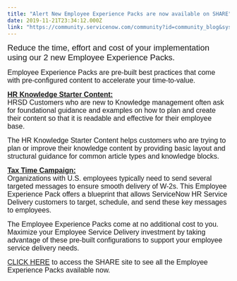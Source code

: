 ```yaml
---
title: "Alert New Employee Experience Packs are now available on SHARE"
date: 2019-11-21T23:34:12.000Z
link: "https://community.servicenow.com/community?id=community_blog&sys_id=bae90c411bdd8814fff162c4bd4bcb24"
---
```

<p><span style="font-family: arial, helvetica, sans-serif; font-size: 14pt;">Reduce the time, effort and cost of your implementation using our 2 new Employee Experience Packs.</span></p>
<p><span style="font-family: arial, helvetica, sans-serif; font-size: 12pt;">Employee Experience Packs are pre-built best practices that come with pre-configured content to accelerate your time-to-value.</span></p>
<p><span style="text-decoration: underline; font-family: arial, helvetica, sans-serif; font-size: 12pt;"><strong>HR Knowledge Starter Content:</strong></span><br /><span style="font-family: arial, helvetica, sans-serif; font-size: 12pt;">HRSD Customers who are new to Knowledge management often ask for foundational guidance and examples on how to plan and create their content so that it is readable and effective for their employee base.</span></p>
<p><span style="font-family: arial, helvetica, sans-serif; font-size: 12pt;">The HR Knowledge Starter Content helps customers who are trying to plan or improve their knowledge content by providing basic layout and structural guidance for common article types and knowledge blocks.</span></p>
<p><span style="font-family: arial, helvetica, sans-serif; font-size: 12pt;"><strong><span style="text-decoration: underline;">Tax Time Campaign:</span></strong></span><br /><span style="font-family: arial, helvetica, sans-serif; font-size: 12pt;">Organizations with U.S. employees typically need to send several targeted messages to ensure smooth delivery of W-2s. This Employee Experience Pack offers a blueprint that allows ServiceNow HR Service Delivery customers to target, schedule, and send these key messages to employees.</span></p>
<p><span style="font-family: arial, helvetica, sans-serif; font-size: 12pt;">The Employee Experience Packs come at no additional cost to you. Maximize your Employee Service Delivery investment by taking advantage of these pre-built configurations to support your employee service delivery needs.</span></p>
<p><span style="font-family: arial, helvetica, sans-serif; font-size: 12pt;"><a href="https://developer.servicenow.com/app.do#!/share/contents?category&#61;Employee%20Experience%20Packs&amp;page&#61;1" rel="nofollow">CLICK HERE</a> to access the SHARE site to see all the Employee Experience Packs available now.</span></p>
<p> </p>